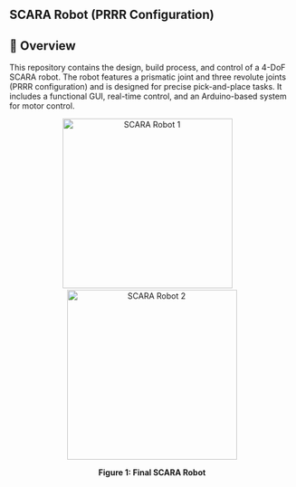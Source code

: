 SCARA Robot (PRRR Configuration)
-----------------------------------------
🌟 Overview
----------------------------------------
This repository contains the design, build process, and control of a 4-DoF SCARA robot. The robot features a prismatic joint and three revolute joints (PRRR configuration) and is designed for precise pick-and-place tasks. It includes a functional GUI, real-time control, and an Arduino-based system for motor control.

<p align="center">
  <img src="https://github.com/user-attachments/assets/e19a59ea-998e-4cf3-8145-0a22f2858d83" alt="SCARA Robot 1" width="300"/>
  &nbsp;&nbsp;&nbsp;
  <img src="https://github.com/user-attachments/assets/968f9d73-3855-4bc8-b43c-15e5222d4190" alt="SCARA Robot 2" width="300"/>
<p align="center"><strong>Figure 1: Final SCARA Robot</strong></p>
